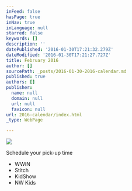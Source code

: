```yaml
---
inFeed: false
hasPage: true
inNav: true
inLanguage: null
starred: false
keywords: []
description: ''
datePublished: '2016-01-30T17:21:32.279Z'
dateModified: '2016-01-30T17:21:27.727Z'
title: February 2016
author: []
sourcePath: _posts/2016-01-30-2016-calendar.md
published: true
authors: []
publisher:
  name: null
  domain: null
  url: null
  favicon: null
url: 2016-calendar/index.html
_type: WebPage

---
```

![](https://s3-us-west-2.amazonaws.com/the-grid-img/p/9e7834fc1ac801f4981b3ee7fb6945f38a04f89d.jpg)

Schedule your pick-up time

* WWIN
* Stitch
* KidShow
* NW Kids